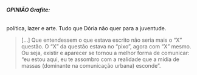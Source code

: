 ###### **OPINIÃO Grafite:**
política, lazer e arte. Tudo que Dória não quer para a juventude.

> [...] Que entendessem o que estava escrito não seria mais o “X” questão. O “X” da questão estava no “pixo”, agora com “X” mesmo. Ou seja, existir e aparecer se tornou a melhor forma de comunicar: “eu estou aqui, eu te assombro com a realidade que a mídia de massas (dominante na comunicação urbana) esconde”.